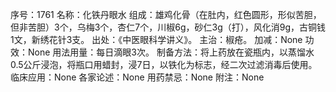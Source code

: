 序号：1761
名称：化铁丹眼水
组成：雄鸡化骨（在肚内，红色圆形，形似苦胆，但非苦胆）3个，乌梅3个，杏仁7个，川椒6g，砂仁3g（打），风化消9g，古铜钱1文，新绣花针3支。
出处：《中医眼科学讲义》。
主治：椒疮。
加减：None
功效：None
用法用量：每日滴眼3次。
制备方法：将上药放在瓷瓶内，以蒸馏水0.5公斤浸泡，将瓶口用蜡封，浸7日，以铁化为标志，经二次过滤消毒后使用。
临床应用：None
各家论述：None
用药禁忌：None
附注：None
